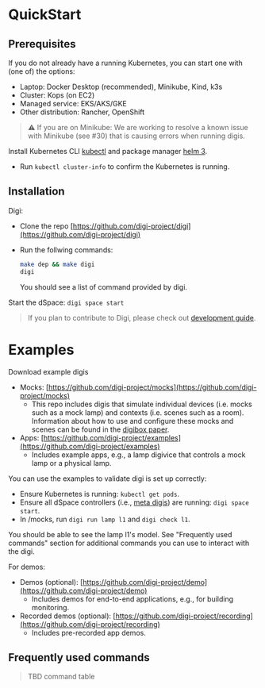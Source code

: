 # QuickStart

## Prerequisites
If you do not already have a running Kubernetes, you can start one with (one of) the options:
* Laptop: Docker Desktop (recommended), Minikube, Kind, k3s
* Cluster: Kops (on EC2)
* Managed service: EKS/AKS/GKE
* Other distribution: Rancher, OpenShift

>:warning: If you are on Minikube: We are working to resolve a known issue with Minikube (see #30) that is causing errors when running digis.

Install Kubernetes CLI [kubectl](https://kubernetes.io/docs/tasks/tools/) and package manager [helm 3](https://helm.sh/docs/intro/install/).

* Run `kubectl cluster-info` to confirm the Kubernetes is running.

## Installation
Digi:
* Clone the repo [https://github.com/digi-project/digi](https://github.com/digi-project/digi)

* Run the follwing commands:
    ```sh
    make dep && make digi
    digi
    ```
	You should see a list of command provided by digi.

Start the dSpace: `digi space start`

> If you plan to contribute to Digi, please check out [development guide](development.md).

# Examples

Download example digis
* Mocks: [https://github.com/digi-project/mocks](https://github.com/digi-project/mocks)
    * This repo includes digis that simulate individual devices (i.e. mocks such as a mock lamp) and contexts (i.e. scenes such as a room). Information about how to use and configure these mocks and scenes can be found in the [digibox paper](https://drive.google.com/file/d/1LIeSiAbgEEx849h7LoQMLbm_wm08oObt/view?usp=sharing).
* Apps: [https://github.com/digi-project/examples](https://github.com/digi-project/examples)
    * Includes example apps, e.g., a lamp digivice that controls a mock lamp or a physical lamp.

You can use the examples to validate digi is set up correctly: 
* Ensure Kubernetes is running: `kubectl get pods`.
* Ensure all dSpace controllers (i.e., [meta digis](TBD)) are running: `digi space start`.
* In /mocks, run `digi run lamp l1` and `digi check l1`. 

You should be able to see the lamp l1's model. See "Frequently used commands" section for additional commands you can use to interact with the digi.

For demos:

* Demos (optional): [https://github.com/digi-project/demo](https://github.com/digi-project/demo)
  * Includes demos for end-to-end applications, e.g., for building monitoring.
* Recorded demos (optional): [https://github.com/digi-project/recording](https://github.com/digi-project/recording)
  * Includes pre-recorded app demos.

## Frequently used commands
> TBD command table
